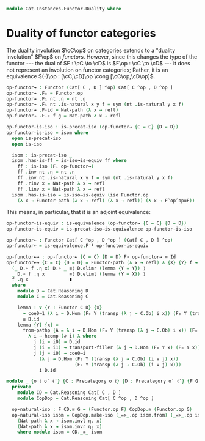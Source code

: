 <!--
```agda
open import Cat.Functor.Equivalence
open import Cat.Instances.Functor
open import Cat.Functor.Base
open import Cat.Prelude

import Cat.Reasoning
```
-->

```agda
module Cat.Instances.Functor.Duality where
```

# Duality of functor categories

The duality involution $\cC\op$ on categories extends to a "duality
involution" $F\op$ on _functors_. However, since this changes the type
of the functor --- the dual of $F : \cC \to \cD$ is $F\op : \cC
\to \cD$ --- it does not represent an involution on functor
categories; Rather, it is an equivalence $(-)\op : [\cC,\cD]\op
\cong [\cC\op,\cD\op]$.

<!--
```agda
private variable
  o ℓ : Level
  C D : Precategory o ℓ

open Functor
open _=>_
```
-->

```agda
op-functor→ : Functor (Cat[ C , D ] ^op) Cat[ C ^op , D ^op ]
op-functor→ .F₀ = Functor.op
op-functor→ .F₁ nt .η = nt .η
op-functor→ .F₁ nt .is-natural x y f = sym (nt .is-natural y x f)
op-functor→ .F-id = Nat-path (λ x → refl)
op-functor→ .F-∘ f g = Nat-path λ x → refl

op-functor-is-iso : is-precat-iso (op-functor→ {C = C} {D = D})
op-functor-is-iso = isom where
  open is-precat-iso
  open is-iso

  isom : is-precat-iso _
  isom .has-is-ff = is-iso→is-equiv ff where
    ff : is-iso (F₁ op-functor→)
    ff .inv nt .η = nt .η
    ff .inv nt .is-natural x y f = sym (nt .is-natural y x f)
    ff .rinv x = Nat-path λ x → refl
    ff .linv x = Nat-path λ x → refl
  isom .has-is-iso = is-iso→is-equiv (iso Functor.op
    (λ x → Functor-path (λ x → refl) (λ x → refl)) (λ x → F^op^op≡F))
```

This means, in particular, that it is an adjoint equivalence:

```agda
op-functor-is-equiv : is-equivalence (op-functor→ {C = C} {D = D})
op-functor-is-equiv = is-precat-iso→is-equivalence op-functor-is-iso

op-functor← : Functor Cat[ C ^op , D ^op ] (Cat[ C , D ] ^op)
op-functor← = is-equivalence.F⁻¹ op-functor-is-equiv

op-functor←→ : op-functor← {C = C} {D = D} F∘ op-functor→ ≡ Id
op-functor←→ {C = C} {D = D} = Functor-path (λ x → refl) λ {X} {Y} f → Nat-path λ x →
  (_ D.∘ f .η x) D.∘ _ ≡⟨ D.elimr (lemma {Y = Y}) ⟩
  _ D.∘ f .η x         ≡⟨ D.eliml (lemma {Y = X}) ⟩
  f .η x               ∎
  where
    module D = Cat.Reasoning D
    module C = Cat.Reasoning C

    lemma : ∀ {Y : Functor C D} {x}
      → coe0→1 (λ i → D.Hom (F₀ Y (transp (λ j → C.Ob) i x)) (F₀ Y (transp (λ j → C.Ob) i x))) D.id
      ≡ D.id
    lemma {Y} {x} =
      from-pathp {A = λ i → D.Hom (F₀ Y (transp (λ j → C.Ob) i x)) (F₀ Y (transp (λ j → C.Ob) i x))}
        λ i → hcomp (∂ i) λ where
          j (i = i0) → D.id
          j (i = i1) → transport-filler (λ j → D.Hom (F₀ Y x) (F₀ Y x)) D.id (~ j)
          j (j = i0) → coe0→i
            (λ j → D.Hom (F₀ Y (transp (λ j → C.Ob) (i ∨ j) x))
                         (F₀ Y (transp (λ j → C.Ob) (i ∨ j) x)))
            i D.id

module _ {o ℓ o′ ℓ′} {C : Precategory o ℓ} {D : Precategory o′ ℓ′} {F G : Functor C D} where
  private
    module CD = Cat.Reasoning Cat[ C , D ]
    module CopDop = Cat.Reasoning Cat[ C ^op , D ^op ]

  op-natural-iso : F CD.≅ G → (Functor.op F) CopDop.≅ (Functor.op G)
  op-natural-iso isom = CopDop.make-iso (_=>_.op isom.from) (_=>_.op isom.to)
    (Nat-path λ x → isom.invl ηₚ x)
    (Nat-path λ x → isom.invr ηₚ x)
    where module isom = CD._≅_ isom
```
